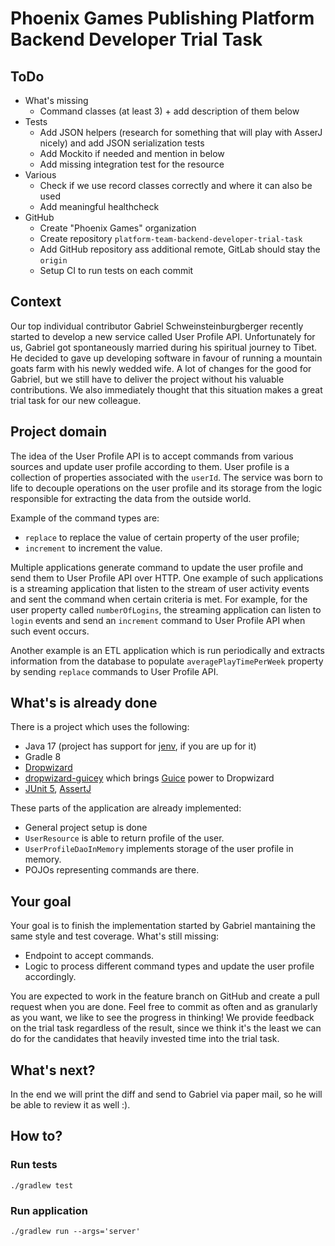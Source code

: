 # Phoenix Games Publishing Platform Backend Developer Trial Task

## ToDo

- What's missing
    - Command classes (at least 3) + add description of them below
- Tests
    - Add JSON helpers (research for something that will play with AsserJ nicely) and add JSON serialization tests
    - Add Mockito if needed and mention in below
    - Add missing integration test for the resource
- Various
    - Check if we use record classes correctly and where it can also be used
    - Add meaningful healthcheck
- GitHub
    - Create "Phoenix Games" organization
    - Create repository `platform-team-backend-developer-trial-task`
    - Add GitHub repository ass additional remote, GitLab should stay the `origin`
    - Setup CI to run tests on each commit

## Context

Our top individual contributor Gabriel Schweinsteinburgberger recently started to develop a new service called User Profile API.
Unfortunately for us, Gabriel got spontaneously married during his spiritual journey to Tibet. He decided to gave up developing software in
favour of running a mountain goats farm with his newly wedded wife. A lot of changes for the good for Gabriel, but we still have to deliver
the project without his valuable contributions. We also immediately thought that this situation makes a great trial task for our new
colleague.

## Project domain

The idea of the User Profile API is to accept commands from various sources and update user profile according to them. User profile is a
collection of properties associated with the `userId`. The service was born to life to decouple operations on the user profile and its
storage from the logic responsible for extracting the data from the outside world.

Example of the command types are:

* `replace` to replace the value of certain property of the user profile;
* `increment` to increment the value.

Multiple applications generate command to update the user profile and send them to User Profile API over HTTP. One example of such
applications is a streaming application that listen to the stream of user activity events and sent the command when certain criteria is met.
For example, for the user property called `numberOfLogins`, the streaming application can listen to `login` events and send an `increment`
command to User Profile API when such event occurs.

Another example is an ETL application which is run periodically and extracts information from the database to
populate `averagePlayTimePerWeek` property by sending `replace` commands to User Profile API.

## What's is already done

There is a project which uses the following:

* Java 17 (project has support for [jenv](https://www.jenv.be), if you are up for it)
* Gradle 8
* [Dropwizard](https://www.dropwizard.io/en/latest/)
* [dropwizard-guicey](https://github.com/xvik/dropwizard-guicey) which brings [Guice](https://github.com/google/guice) power to Dropwizard
* [JUnit 5](https://junit.org/junit5/), [AssertJ](https://assertj.github.io/doc/)

These parts of the application are already implemented:

* General project setup is done
* `UserResource` is able to return profile of the user.
* `UserProfileDaoInMemory` implements storage of the user profile in memory.
* POJOs representing commands are there.

## Your goal

Your goal is to finish the implementation started by Gabriel mantaining the same style and test coverage. What's still missing:

* Endpoint to accept commands.
* Logic to process different command types and update the user profile accordingly.

You are expected to work in the feature branch on GitHub and create a pull request when you are done. Feel free to commit as often and as
granularly as you want, we like to see the progress in thinking! We provide feedback on the trial task regardless of the result, since we
think it's the least we can do for the candidates that heavily invested time into the trial task.

## What's next?

In the end we will print the diff and send to Gabriel via paper mail, so he will be able to review it as well :).

## How to?

### Run tests

```shell
./gradlew test
```

### Run application

```shell
./gradlew run --args='server'
```